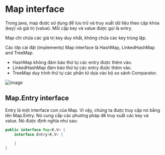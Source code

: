 # Map interface
Trong java, map được sử dụng để lưu trữ và truy xuất dữ liệu theo cặp khóa (key) và giá trị (value). Mỗi cặp key và value được gọi là entry.

Map chỉ chứa các giá trị key duy nhất, không  chứa các key trùng lặp.

Các lớp cài đặt (implements) Map interface là HashMap, LinkedHashMap and TreeMap.

- HashMap không đảm bảo thứ tự các entry được thêm vào.
- LinkedHashMap đảm bảo thứ tự các entry được thêm vào.
- TreeMap duy trình thứ tự các phần tử dựa vào bộ so sánh Comparator.


![image](https://user-images.githubusercontent.com/70504465/122809670-9ba5f880-d2f8-11eb-9eac-ea86da8ea61e.png)

## Map.Entry interface
Entry là một interface con của Map. Vì vậy, chúng ta được truy cập nó bằng tên Map.Entry. Nó cung cấp các phương pháp để truy xuất các key và value.
Nó được định nghĩa như sau:

```java
public interface Map<K,V> {
    interface Entry<K,V> {
 
    }
}
```
